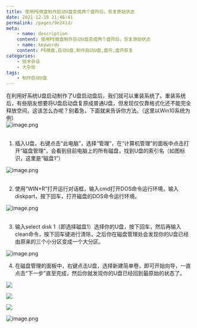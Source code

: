 ```yaml
---
title: 使用PE微盘制作启动U盘变成两个盘符后，恢复原始状态
date: 2021-12-18 21:46:41
permalink: /pages/9e241d/
meta:
    - name: description
    content: 使用PE微盘制作启动U盘变成两个盘符后，恢复原始状态
    - name: keywords
    content: PE微盘,启动U盘,制作启动U盘,盘符,盘符恢复
categories:
    - 技术杂谈
    - 大杂烩
tags:
    - 制作启动U盘
---
```


在利用好系统U盘启动制作了U盘启动盘后，我们就可以重装系统了。重装系统后，有些朋友想要将U盘启动盘复原成普通U盘，但发现仅仅靠格式化还不能完全释放空间，这该怎么办呢？别着急，下面就来告诉你方法。（这里以Win10系统为例）<br />![image.png](https://gitee.com/isgangzi/image-store/raw/master/img/1636952381232-84772a91-8f0a-47bd-a9c9-d29dd6de367e.png)<br />
<br />

1. 插入U盘，右键点击“此电脑”，选择“管理”，在“计算机管理”的面板中点击打开“磁盘管理”，会看到目前电脑上的所有磁盘，找到U盘的索引名（如图标识，这里是“磁盘1”） 	

![image.png](https://gitee.com/isgangzi/image-store/raw/master/img/1636953904567-13eeec7f-cf4d-4a35-a14a-e848ca6735bc.png)<br />​<br />

2. 使用“WIN+R”打开运行对话框，输入cmd打开DOS命令运行环境，输入diskpart，按下回车，打开磁盘的DOS命令运行环境。 

![image.png](https://gitee.com/isgangzi/image-store/raw/master/img/1636954054908-5077a301-4064-482f-9cf4-daf279b20376.png)<br />​<br />

3. 输入select disk 1（即选择磁盘1）选择你的U盘，按下回车，然后再输入clean命令，按下回车键进行清除，之后你在磁盘管理处会发现你的U盘已经由原来的三个小分区变成一个大分区。 	

![image.png](https://gitee.com/isgangzi/image-store/raw/master/img/1636953937047-c27029cd-7173-43a2-b858-7277fa2f4652.png)

4. 在磁盘管理的面板中，右键点击U盘，选择新建简单卷，即可开始向导，一直点击“下一步”直至完成，然后你就发现你的U盘已经回到最原始的状态了。

![](https://gitee.com/isgangzi/image-store/raw/master/img/1.png)

![](https://gitee.com/isgangzi/image-store/raw/master/img/2.png)

![](https://gitee.com/isgangzi/image-store/raw/master/img/3.png)

![image.png](https://gitee.com/isgangzi/image-store/raw/master/img/1636952430137-dac38fde-1ae1-4c9f-9c26-cfce6f7ad310.png)

